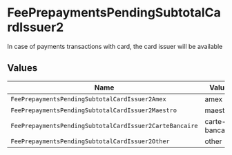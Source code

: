 # FeePrepaymentsPendingSubtotalCardIssuer2

In case of payments transactions with card, the card issuer will be available


## Values

| Name                                                    | Value                                                   |
| ------------------------------------------------------- | ------------------------------------------------------- |
| `FeePrepaymentsPendingSubtotalCardIssuer2Amex`          | amex                                                    |
| `FeePrepaymentsPendingSubtotalCardIssuer2Maestro`       | maestro                                                 |
| `FeePrepaymentsPendingSubtotalCardIssuer2CarteBancaire` | carte-bancaire                                          |
| `FeePrepaymentsPendingSubtotalCardIssuer2Other`         | other                                                   |